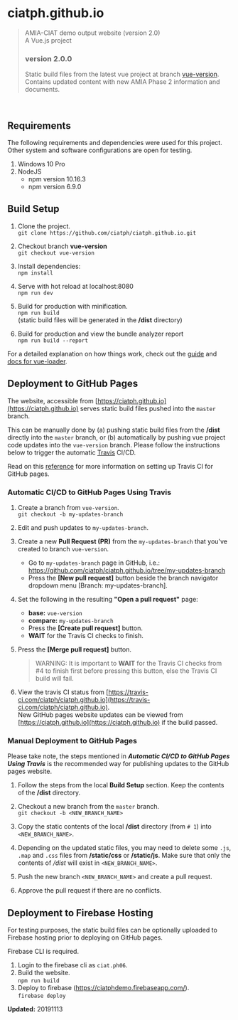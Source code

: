 # ciatph.github.io

> AMIA-CIAT demo output website (version 2.0) <br>
> A Vue.js project <br>
> ### version 2.0.0
> Static build files from the latest vue project at branch [vue-version](https://github.com/ciatph/ciatph.github.io/tree/vue-version). <br>
Contains updated content with new AMIA Phase 2 information and documents.

<br>


## Requirements

The following requirements and dependencies were used for this project. Other system and software configurations are open for testing.

1. Windows 10 Pro
2. NodeJS
	- npm version 10.16.3
	- npm version 6.9.0

## Build Setup

1. Clone the project. <br>
`git clone https://github.com/ciatph/ciatph.github.io.git`

2. Checkout branch **vue-version**<br>
`git checkout vue-version`

1. Install dependencies: <br> `npm install`

2. Serve with hot reload at localhost:8080 <br>
`npm run dev` 

3. Build for production with minification. <br>
`npm run build` <br>
(static build files will be generated in the **/dist** directory)

4. Build for production and view the bundle analyzer report <br>
`npm run build --report`


For a detailed explanation on how things work, check out the [guide](http://vuejs-templates.github.io/webpack/) and [docs for vue-loader](http://vuejs.github.io/vue-loader).


## Deployment to GitHub Pages

The website, accessible from [https://ciatph.github.io](https://ciatph.github.io) serves static build files pushed into the `master` branch.

This can be manually done by (a) pushing static build files from the **/dist** directly into the `master` branch, or (b) automatically by pushing vue project code updates into the `vue-version` branch. Please follow the instructions below to trigger the automatic [Travis](https://travis-ci.com/) CI/CD.

Read on this [reference](https://trello.com/c/0A36NOdS) for more information on setting up Travis CI for GitHub pages.



### Automatic CI/CD to GitHub Pages Using Travis

1. Create a branch from `vue-version`. <br>
`git checkout -b my-updates-branch`

2. Edit and push updates to `my-updates-branch`.

3. Create a new **Pull Request (PR)** from the `my-updates-branch` that you've created to branch `vue-version`.
	- Go to `my-updates-branch` page in GitHub, i.e.:  
https://github.com/ciatph/ciatph.github.io/tree/my-updates-branch
	- Press the **[New pull request]** button beside the branch navigator dropdown menu [Branch: my-updates-branch].
	
4. Set the following in the resulting **"Open a pull request"** page:
	- **base:** `vue-version`
	- **compare:** `my-updates-branch`
	- Press the **[Create pull request]** button.
	- **WAIT** for the Travis CI checks to finish.

5. Press the **[Merge pull request]** button.  
	> WARNING: It is important to **WAIT** for the Travis CI checks from #4 to finish first before pressing this button, else the Travis CI build will fail.

6. View the travis CI status from [https://travis-ci.com/ciatph/ciatph.github.io](https://travis-ci.com/ciatph/ciatph.github.io). <br>
New GitHub pages website updates can be viewed from [https://ciatph.github.io](https://ciatph.github.io) if the build passed.



### Manual Deployment to GitHub Pages

Please take note, the steps mentioned in  **_Automatic CI/CD to GitHub Pages Using Travis_** is the recommended way for publishing updates to the GitHub pages website.

1. Follow the steps from the local **Build Setup** section. Keep the contents of the **/dist** directory.

2. Checkout a new branch from the `master` branch. <br>
`git checkout -b <NEW_BRANCH_NAME>`

3. Copy the static contents of the local **/dist** directory (from `# 1`) into `<NEW_BRANCH_NAME>`.

4. Depending on the updated static files, you may need to delete  some `.js`, `.map` and `.css` files from **/static/css** or **/static/js**. Make sure that only the contents of */dist* will exist in `<NEW_BRANCH_NAME>`.

5. Push the new branch `<NEW_BRANCH_NAME>` and create a pull request.

6. Approve the pull request if there are no conflicts.



## Deployment to Firebase Hosting

For testing purposes, the static build files can be optionally uploaded to Firebase hosting prior to deploying on GitHub pages.

Firebase CLI is required.

1. Login to the firebase cli as `ciat.ph06`.
2. Build the website.  
`npm run build`
3. Deploy to firebase (https://ciatphdemo.firebaseapp.com/).  
`firebase deploy`


**Updated:** 20191113
